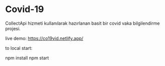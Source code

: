 # Covid-19

CollectApi hizmeti kullanılarak hazırlanan basit bir covid vaka bilgilendirme projesi.

live demo: https://co19vid.netlify.app/

to local start:

npm install 
npm start

